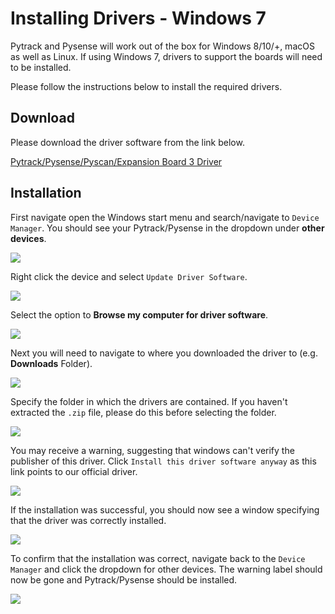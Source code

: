# Installing Drivers - Windows 7

Pytrack and Pysense will work out of the box for Windows 8/10/+, macOS as well as Linux. If using Windows 7, drivers to support the boards will need to be installed.

Please follow the instructions below to install the required drivers.

## Download

Please download the driver software from the link below.

[Pytrack/Pysense/Pyscan/Expansion Board 3 Driver](https://github.com/pycom/pycom-documentation/blob/master/pytrackpysense/installation/pycom.inf)

## Installation

First navigate open the Windows start menu and search/navigate to `Device Manager`. You should see your Pytrack/Pysense in the dropdown under **other devices**.

![](../../gitbook/assets/win7-1.png)

Right click the device and select `Update Driver Software`.

![](../../gitbook/assets/win7-2%20%281%29.png)

Select the option to **Browse my computer for driver software**.

![](../../gitbook/assets/win7-3.png)

Next you will need to navigate to where you downloaded the driver to \(e.g. **Downloads** Folder).

![](../../gitbook/assets/win7-4%20%281%29.png)

Specify the folder in which the drivers are contained. If you haven't extracted the `.zip` file, please do this before selecting the folder.

![](../../gitbook/assets/win7-5%20%281%29.png)

You may receive a warning, suggesting that windows can't verify the publisher of this driver. Click `Install this driver software anyway` as this link points to our official driver.

![](../../gitbook/assets/win7-6%20%281%29.png)

If the installation was successful, you should now see a window specifying that the driver was correctly installed.

![](../../gitbook/assets/win7-7.png)

To confirm that the installation was correct, navigate back to the `Device Manager` and click the dropdown for other devices. The warning label should now be gone and Pytrack/Pysense should be installed.

![](../../gitbook/assets/win7-8.png)

